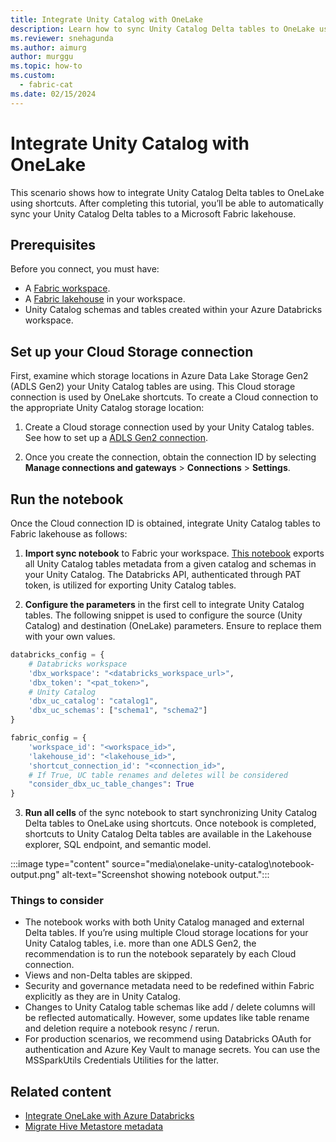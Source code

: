 ```yaml
---
title: Integrate Unity Catalog with OneLake
description: Learn how to sync Unity Catalog Delta tables to OneLake using shortcuts.
ms.reviewer: snehagunda
ms.author: aimurg
author: murggu
ms.topic: how-to
ms.custom:
  - fabric-cat
ms.date: 02/15/2024
---
```


# Integrate Unity Catalog with OneLake

This scenario shows how to integrate Unity Catalog Delta tables to OneLake using shortcuts. After completing this tutorial, you’ll be able to automatically sync your Unity Catalog Delta tables to a Microsoft Fabric lakehouse.

## Prerequisites

Before you connect, you must have:

- A [Fabric workspace](../get-started/create-workspaces.md).
- A [Fabric lakehouse](../data-engineering/tutorial-build-lakehouse.md) in your workspace.
- Unity Catalog schemas and tables created within your Azure Databricks workspace. 


## Set up your Cloud Storage connection

First, examine which storage locations in Azure Data Lake Storage Gen2 (ADLS Gen2) your Unity Catalog tables are using. This Cloud storage connection is used by OneLake shortcuts. To create a Cloud connection to the appropriate Unity Catalog storage location:

1. Create a Cloud storage connection used by your Unity Catalog tables. See how to set up a [ADLS Gen2 connection](../data-factory/connector-azure-data-lake-storage-gen2-overview.md).

2. Once you create the connection, obtain the connection ID by selecting  **Manage connections and gateways** > **Connections** > **Settings**.

## Run the notebook

Once the Cloud connection ID is obtained, integrate Unity Catalog tables to Fabric lakehouse as follows:

1. **Import sync notebook** to Fabric your workspace.  [This notebook](./onelake-unity-catalog.md) exports all Unity Catalog tables metadata from a given catalog and schemas in your Unity Catalog. The Databricks API, authenticated through PAT token, is utilized for exporting Unity Catalog tables.

2. **Configure the parameters** in the first cell to integrate Unity Catalog tables. The following snippet is used to configure the source (Unity Catalog) and destination (OneLake) parameters. Ensure to replace them with your own values.

```python
databricks_config = {
    # Databricks workspace
    'dbx_workspace': "<databricks_workspace_url>",
    'dbx_token': "<pat_token>",
    # Unity Catalog
    'dbx_uc_catalog': "catalog1",
    'dbx_uc_schemas': ["schema1", "schema2"]
}

fabric_config = {
    'workspace_id': "<workspace_id>",
    'lakehouse_id': "<lakehouse_id>",
    'shortcut_connection_id': "<connection_id>",
    # If True, UC table renames and deletes will be considered
    "consider_dbx_uc_table_changes": True
}
```

3. **Run all cells** of the sync notebook to start synchronizing Unity Catalog Delta tables to OneLake using shortcuts. Once notebook is completed, shortcuts to Unity Catalog Delta tables are available in the Lakehouse explorer, SQL endpoint, and semantic model.

:::image type="content" source="media\onelake-unity-catalog\notebook-output.png" alt-text="Screenshot showing notebook output.":::

### Things to consider

- The notebook works with both Unity Catalog managed and external Delta tables. If you’re using multiple Cloud storage locations for your Unity Catalog tables, i.e. more than one ADLS Gen2, the recommendation is to run the notebook separately by each Cloud connection.
- Views and non-Delta tables are skipped.
- Security and governance metadata need to be redefined within Fabric explicitly as they are in Unity Catalog.
- Changes to Unity Catalog table schemas like add / delete columns will be reflected automatically. However, some updates like table rename and deletion require a notebook resync / rerun. 
- For production scenarios, we recommend using Databricks OAuth for authentication and Azure Key Vault to manage secrets. You can use the MSSparkUtils Credentials Utilities for the latter.


## Related content

- [Integrate OneLake with Azure Databricks](onelake-azure-databricks.md)
- [Migrate Hive Metastore metadata](../data-engineering/migrate-synapse-hms-metadata.md)
